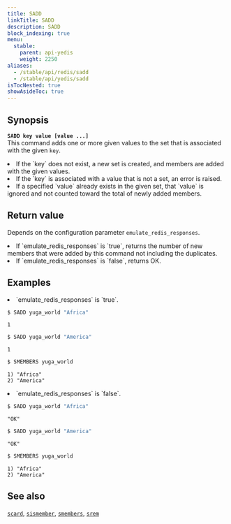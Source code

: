 ```yaml
---
title: SADD
linkTitle: SADD
description: SADD
block_indexing: true
menu:
  stable:
    parent: api-yedis
    weight: 2250
aliases:
  - /stable/api/redis/sadd
  - /stable/api/yedis/sadd
isTocNested: true
showAsideToc: true
---
```

## Synopsis

<b>`SADD key value [value ...]`</b><br>
This command adds one or more given values to the set that is associated with the given `key`.
<li>If the `key` does not exist, a new set is created, and members are added with the given values.
<li>If the `key` is associated with a value that is not a set, an error is raised.</li>
<li>If a specified `value` already exists in the given set, that `value` is ignored and not counted toward the total of newly added members.</li>

## Return value

Depends on the configuration parameter `emulate_redis_responses`.

<li>
If `emulate_redis_responses` is `true`, returns
the number of new members that were added by this command not including the duplicates.
</li>
<li>
If `emulate_redis_responses` is `false`, returns OK.
</li>

## Examples

<li> `emulate_redis_responses` is `true`.

```sh
$ SADD yuga_world "Africa"
```

```
1
```

```sh
$ SADD yuga_world "America"
```

```
1
```

```sh
$ SMEMBERS yuga_world
```

```
1) "Africa"
2) "America"
```

</li>

<li> `emulate_redis_responses` is `false`.

```sh
$ SADD yuga_world "Africa"
```

```
"OK"
```

```sh
$ SADD yuga_world "America"
```

```
"OK"
```

```sh
$ SMEMBERS yuga_world
```

```
1) "Africa"
2) "America"
```
</li>

## See also

[`scard`](../scard/), [`sismember`](../sismember/), [`smembers`](../smembers/), [`srem`](../srem/)
